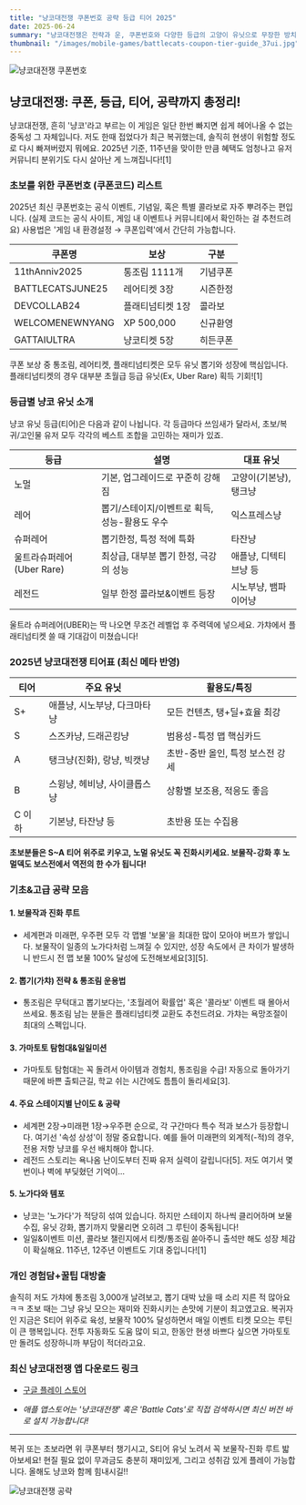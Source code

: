 ```yaml
---
title: "냥코대전쟁 쿠폰번호 공략 등급 티어 2025"
date: 2025-06-24
summary: "냥코대전쟁은 전략과 운, 쿠폰번호와 다양한 등급의 고양이 유닛으로 무장한 방치형 디펜스 게임입니다."
thumbnail: "/images/mobile-games/battlecats-coupon-tier-guide_37ui.jpg"
---
```


![냥코대전쟁 쿠폰번호](/images/mobile-games/battlecats-coupon-tier-guide_1_pi5d.jpg)

## 냥코대전쟁: 쿠폰, 등급, 티어, 공략까지 총정리!

냥코대전쟁, 흔히 '냥코'라고 부르는 이 게임은 일단 한번 빠지면 쉽게 헤어나올 수 없는 중독성 그 자체입니다. 저도 한때 접었다가 최근 복귀했는데, 솔직히 현생이 위험할 정도로 다시 빠져버렸지 뭐에요. 2025년 기준, 11주년을 맞이한 만큼 혜택도 엄청나고 유저 커뮤니티 분위기도 다시 살아난 게 느껴집니다![1]

### **초보를 위한 쿠폰번호 (쿠폰코드) 리스트**

2025년 최신 쿠폰번호는 공식 이벤트, 기념일, 혹은 특별 콜라보로 자주 뿌려주는 편입니다. (실제 코드는 공식 사이트, 게임 내 이벤트나 커뮤니티에서 확인하는 걸 추천드려요) 사용법은 '게임 내 환경설정 → 쿠폰입력'에서 간단히 가능합니다.

| 쿠폰명           | 보상                 | 구분    |
|------------------|----------------------|---------|
| 11thAnniv2025    | 통조림 1111개        | 기념쿠폰|
| BATTLECATSJUNE25 | 레어티켓 3장         | 시즌한정|
| DEVCOLLAB24      | 플래티넘티켓 1장     | 콜라보  |
| WELCOMENEWNYANG  | XP 500,000           | 신규환영|
| GATTAIULTRA      | 냥코티켓 5장         | 히든쿠폰|

쿠폰 보상 중 통조림, 레어티켓, 플래티넘티켓은 모두 유닛 뽑기와 성장에 핵심입니다. 플래티넘티켓의 경우 대부분 초월급 등급 유닛(Ex, Uber Rare) 획득 기회![1]

### **등급별 냥코 유닛 소개**

냥코 유닛 등급(티어)은 다음과 같이 나뉩니다. 각 등급마다 쓰임새가 달라서, 초보/복귀/고인물 유저 모두 각각의 베스트 조합을 고민하는 재미가 있죠.

| 등급            | 설명                                               | 대표 유닛             |
|-----------------|---------------------------------------------------|----------------------|
| 노멀            | 기본, 업그레이드로 꾸준히 강해짐                   | 고양이(기본냥), 탱크냥|
| 레어            | 뽑기/스테이지/이벤트로 획득, 성능-활용도 우수       | 익스프레스냥         |
| 슈퍼레어        | 뽑기한정, 특정 적에 특화                             | 타잔냥               |
| 울트라슈퍼레어(Uber Rare) | 최상급, 대부분 뽑기 한정, 극강의 성능 | 애플냥, 디텍티브냥 등 |
| 레전드          | 일부 한정 콜라보&이벤트 등장                        | 시노부냥, 뱀파이어냥  |

울트라 슈퍼레어(UBER)는 딱 나오면 무조건 레벨업 후 주력덱에 넣으세요. 가챠에서 플래티넘티켓 쓸 때 기대감이 미쳤습니다!

### **2025년 냥코대전쟁 티어표 (최신 메타 반영)**

| 티어    | 주요 유닛                        | 활용도/특징                         |
|---------|---------------------------------|-------------------------------------|
| S+      | 애플냥, 시노부냥, 다크마타냥      | 모든 컨텐츠, 탱+딜+효율 최강         |
| S       | 스즈카냥, 드래곤킹냥             | 범용성-특정 맵 핵심카드              |
| A       | 탱크냥(진화), 랑냥, 빅캣냥       | 초반-중반 올인, 특정 보스전 강세      |
| B       | 스윙냥, 헤비냥, 사이클롭스냥     | 상황별 보조용, 적응도 좋음           |
| C 이하  | 기본냥, 타잔냥 등                | 초반용 또는 수집용                   |

**초보분들은 S~A 티어 위주로 키우고, 노멀 유닛도 꼭 진화시키세요. 보물작-강화 후 노멀덱도 보스전에서 역전의 한 수가 됩니다!**

### **기초&고급 공략 모음**

#### 1. **보물작과 진화 루트**
- 세계편과 미래편, 우주편 모두 각 맵별 '보물'을 최대한 많이 모아야 버프가 쌓입니다. 보물작이 일종의 노가다처럼 느껴질 수 있지만, 성장 속도에서 큰 차이가 발생하니 반드시 전 맵 보물 100% 달성에 도전해보세요[3][5].

#### 2. **뽑기(가챠) 전략 & 통조림 운용법**
- 통조림은 무턱대고 뽑기보다는, '초월레어 확률업' 혹은 '콜라보' 이벤트 때 몰아서 쓰세요. 통조림 남는 분들은 플래티넘티켓 교환도 추천드려요. 가챠는 욕망조절이 최대의 스펙입니다.

#### 3. **가마토토 탐험대&일일미션**
- 가마토토 탐험대는 꼭 돌려서 아이템과 경험치, 통조림을 수급! 자동으로 돌아가기 때문에 바쁜 출퇴근길, 학교 쉬는 시간에도 틈틈이 돌리세요[3].

#### 4. **주요 스테이지별 난이도 & 공략**
- 세계편 2장→미래편 1장→우주편 순으로, 각 구간마다 특수 적과 보스가 등장합니다. 여기선 '속성 상성'이 정말 중요합니다. 예를 들어 미래편의 외계적(-적)의 경우, 전용 저항 냥코를 우선 배치해야 합니다.
- 레전드 스토리는 욕나옴 난이도부터 진짜 유저 실력이 갈립니다[5]. 저도 여기서 몇 번이나 벽에 부딪혔던 기억이...

#### 5. **노가다와 템포**
- 냥코는 '노가다'가 적당히 섞여 있습니다. 하지만 스테이지 하나씩 클리어하며 보물 수집, 유닛 강화, 뽑기까지 맞물리면 오히려 그 루틴이 중독됩니다!
- 일일&이벤트 미션, 콜라보 챌린지에서 티켓/통조림 쏟아주니 출석만 해도 성장 체감이 확실해요. 11주년, 12주년 이벤트도 기대 중입니다![1]

### **개인 경험담+꿀팁 대방출**

솔직히 저도 가챠에 통조림 3,000개 날려보고, 뽑기 대박 났을 때 소리 지른 적 많아요ㅋㅋ 초보 때는 그냥 유닛 모으는 재미와 진화시키는 손맛에 기분이 최고였고요. 복귀자인 지금은 S티어 위주로 육성, 보물작 100% 달성하면서 매일 이벤트 티켓 모으는 루틴이 큰 행복입니다. 전투 자동화도 도움 많이 되고, 한동안 현생 바쁘다 싶으면 가마토토만 돌려도 성장하니까 부담이 적더라고요.


### **최신 냥코대전쟁 앱 다운로드 링크**

- [구글 플레이 스토어](https://play.google.com/store/apps/details?id=jp.co.ponos.battlecatskr)

- *애플 앱스토어는 '냥코대전쟁' 혹은 'Battle Cats'로 직접 검색하시면 최신 버전 바로 설치 가능합니다!*

---

복귀 또는 초보라면 위 쿠폰부터 챙기시고, S티어 유닛 노려서 꼭 보물작-진화 루트 밟아보세요! 현질 필요 없이 무과금도 충분히 재미있게, 그리고 성취감 있게 플레이 가능합니다. 올해도 냥코와 함께 힘내시길!!

![냥코대전쟁 공략](/images/mobile-games/battlecats-coupon-tier-guide_2_b283.jpg)
